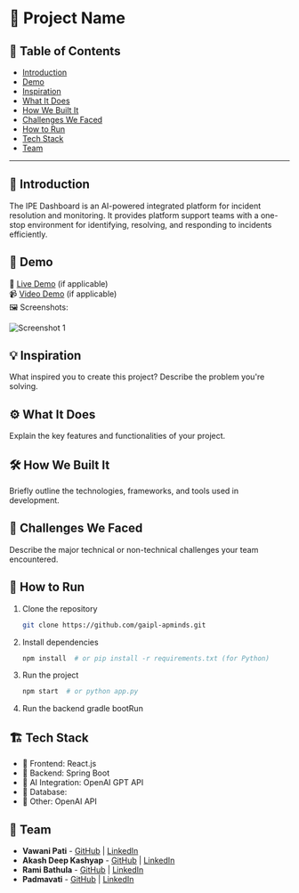 # 🚀 Project Name

## 📌 Table of Contents
- [Introduction](#introduction)
- [Demo](#demo)
- [Inspiration](#inspiration)
- [What It Does](#what-it-does)
- [How We Built It](#how-we-built-it)
- [Challenges We Faced](#challenges-we-faced)
- [How to Run](#how-to-run)
- [Tech Stack](#tech-stack)
- [Team](#team)

---

## 🎯 Introduction
The IPE Dashboard is an AI-powered integrated platform for incident resolution and monitoring. It provides platform support teams with a one-stop environment for identifying, resolving, and responding to incidents efficiently.

## 🎥 Demo
🔗 [Live Demo](#) (if applicable)  
📹 [Video Demo](#) (if applicable)  
🖼️ Screenshots:

![Screenshot 1](link-to-image)

## 💡 Inspiration
What inspired you to create this project? Describe the problem you're solving.

## ⚙️ What It Does
Explain the key features and functionalities of your project.

## 🛠️ How We Built It
Briefly outline the technologies, frameworks, and tools used in development.

## 🚧 Challenges We Faced
Describe the major technical or non-technical challenges your team encountered.

## 🏃 How to Run
1. Clone the repository  
   ```sh
   git clone https://github.com/gaipl-apminds.git
   ```
2. Install dependencies  
   ```sh
   npm install  # or pip install -r requirements.txt (for Python)
   ```
3. Run the project  
   ```sh
   npm start  # or python app.py
   ```
4. Run the backend
   gradle bootRun  

## 🏗️ Tech Stack
- 🔹 Frontend: React.js
- 🔹 Backend: Spring Boot
- 🔹 AI Integration: OpenAI GPT API
- 🔹 Database: 
- 🔹 Other: OpenAI API

## 👥 Team
- **Vawani Pati** - [GitHub](#) | [LinkedIn](#)
- **Akash Deep Kashyap** - [GitHub](#) | [LinkedIn](#)
- **Rami Bathula** - [GitHub](#) | [LinkedIn](#)
- **Padmavati** - [GitHub](#) | [LinkedIn](#)
